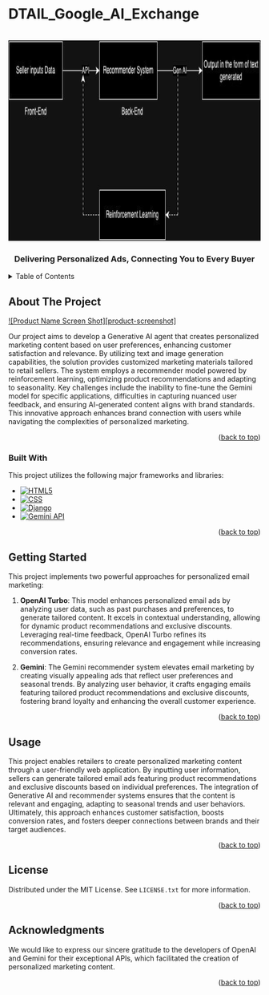 # DTAIL_Google_AI_Exchange




<!-- PROJECT LOGO -->
<br />
<div align="center">
  <a href="https://github.com/othneildrew/Best-README-Template">
    <img src="https://github.com/ShagunSG/DTAIL_Google_AI_Exchange/blob/main/StylishThreads/static/flowchart.jpg" alt="Logo" width="1550" height="400">
  </a>

  <h3 align="center">Delivering Personalized Ads, Connecting You to Every Buyer</h3>

  
</div>



<!-- TABLE OF CONTENTS -->
<details>
  <summary>Table of Contents</summary>
  <ol>
    <li>
      <a href="#about-the-project">About The Project</a>
      <ul>
        <li><a href="#built-with">Built With</a></li>
      </ul>
    </li>
    <li>
      <a href="#getting-started">Getting Started</a>
    </li>
    <li><a href="#usage">Usage</a></li>
    <li><a href="#license">License</a></li>
    <li><a href="#acknowledgments">Acknowledgments</a></li>
  </ol>
</details>



<!-- ABOUT THE PROJECT -->
## About The Project

[![Product Name Screen Shot][product-screenshot]](https://example.com)

Our project aims to develop a Generative AI agent that creates personalized marketing content based on user preferences, enhancing customer satisfaction and relevance. By utilizing text and image generation capabilities, the solution provides customized marketing materials tailored to retail sellers. The system employs a recommender model powered by reinforcement learning, optimizing product recommendations and adapting to seasonality. Key challenges include the inability to fine-tune the Gemini model for specific applications, difficulties in capturing nuanced user feedback, and ensuring AI-generated content aligns with brand standards. This innovative approach enhances brand connection with users while navigating the complexities of personalized marketing.
<p align="right">(<a href="#readme-top">back to top</a>)</p>





### Built With

This project utilizes the following major frameworks and libraries:

* [![HTML5](https://img.shields.io/badge/HTML5-%23E34F26.svg?style=for-the-badge&logo=html5&logoColor=white)](https://html5.org)
* [![CSS](https://img.shields.io/badge/CSS-%231572B6.svg?style=for-the-badge&logo=css3&logoColor=white)](https://www.w3.org/Style/CSS/)
* [![Django](https://img.shields.io/badge/Django-%23092E20.svg?style=for-the-badge&logo=django&logoColor=white)](https://www.djangoproject.com/)
* [![Gemini API](https://img.shields.io/badge/Gemini_API-%2321A0F6.svg?style=for-the-badge&logo=google&logoColor=white)](https://www.example.com) <!-- Replace with actual Gemini API link if available -->

<p align="right">(<a href="#readme-top">back to top</a>)</p>



<!-- GETTING STARTED -->
## Getting Started



This project implements two powerful approaches for personalized email marketing:

1. **OpenAI Turbo**: This model enhances personalized email ads by analyzing user data, such as past purchases and preferences, to generate tailored content. It excels in contextual understanding, allowing for dynamic product recommendations and exclusive discounts. Leveraging real-time feedback, OpenAI Turbo refines its recommendations, ensuring relevance and engagement while increasing conversion rates.

2. **Gemini**: The Gemini recommender system elevates email marketing by creating visually appealing ads that reflect user preferences and seasonal trends. By analyzing user behavior, it crafts engaging emails featuring tailored product recommendations and exclusive discounts, fostering brand loyalty and enhancing the overall customer experience.



<p align="right">(<a href="#readme-top">back to top</a>)</p>



<!-- USAGE EXAMPLES -->
## Usage

This project enables retailers to create personalized marketing content through a user-friendly web application. By inputting user information, sellers can generate tailored email ads featuring product recommendations and exclusive discounts based on individual preferences. The integration of Generative AI and recommender systems ensures that the content is relevant and engaging, adapting to seasonal trends and user behaviors. Ultimately, this approach enhances customer satisfaction, boosts conversion rates, and fosters deeper connections between brands and their target audiences.

<p align="right">(<a href="#readme-top">back to top</a>)</p>









<!-- LICENSE -->
## License

Distributed under the MIT License. See `LICENSE.txt` for more information.

<p align="right">(<a href="#readme-top">back to top</a>)</p>






<!-- ACKNOWLEDGMENTS -->
## Acknowledgments
We would like to express our sincere gratitude to the developers of OpenAI and Gemini for their exceptional APIs, which facilitated the creation of personalized marketing content.

<p align="right">(<a href="#readme-top">back to top</a>)</p>



<!-- MARKDOWN LINKS & IMAGES -->
<!-- https://www.markdownguide.org/basic-syntax/#reference-style-links -->

[Next.js]: https://img.shields.io/badge/next.js-000000?style=for-the-badge&logo=nextdotjs&logoColor=white
[Next-url]: https://nextjs.org/
[React.js]: https://img.shields.io/badge/React-20232A?style=for-the-badge&logo=react&logoColor=61DAFB
[React-url]: https://reactjs.org/
[Vue.js]: https://img.shields.io/badge/Vue.js-35495E?style=for-the-badge&logo=vuedotjs&logoColor=4FC08D
[Vue-url]: https://vuejs.org/
[Angular.io]: https://img.shields.io/badge/Angular-DD0031?style=for-the-badge&logo=angular&logoColor=white
[Angular-url]: https://angular.io/
[Svelte.dev]: https://img.shields.io/badge/Svelte-4A4A55?style=for-the-badge&logo=svelte&logoColor=FF3E00
[Svelte-url]: https://svelte.dev/
[Laravel.com]: https://img.shields.io/badge/Laravel-FF2D20?style=for-the-badge&logo=laravel&logoColor=white
[Laravel-url]: https://laravel.com
[Bootstrap.com]: https://img.shields.io/badge/Bootstrap-563D7C?style=for-the-badge&logo=bootstrap&logoColor=white
[Bootstrap-url]: https://getbootstrap.com
[JQuery.com]: https://img.shields.io/badge/jQuery-0769AD?style=for-the-badge&logo=jquery&logoColor=white
[JQuery-url]: https://jquery.com 
